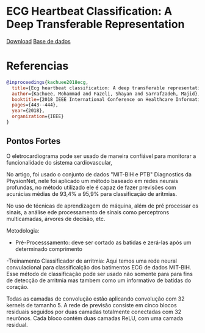 # ECG Heartbeat Classification: A Deep Transferable Representation

[Download](https://sci-hub.se/10.1109/ichi.2018.00092)
[Base de dados](https://www.physionet.org/content/ptbdb/1.0.0/)

# Referencias
```bibtex
@inproceedings{kachuee2018ecg,
  title={Ecg heartbeat classification: A deep transferable representation},
  author={Kachuee, Mohammad and Fazeli, Shayan and Sarrafzadeh, Majid},
  booktitle={2018 IEEE International Conference on Healthcare Informatics (ICHI)},
  pages={443--444},
  year={2018},
  organization={IEEE}
}
```

## Pontos Fortes

O eletrocardiograma pode ser usado de maneira confiável para monitorar a funcionalidade do sistema cardiovascular,

No artigo, foi usado o conjunto de dados "MIT-BIH e PTB" Diagnostics da PhysionNet, nele foi aplicado um método baseado em redes neurais profundas, no método utilizado ele é capaz de fazer previsões com acurácias médias de 93,4% a 95,9% para classificação de aritmias.

No uso de técnicas de aprendizagem de máquina, além de pré processar os sinais, a análise ede processamento de sinais como perceptrons multicamadas, árvores de decisão, etc.

Metodologia:
- Pré-Processsamento:
deve ser cortado as batidas e zerá-las após um determinado comprimento

-Treinamento Classificador de arritmia:
Aqui temos uma rede neural convulacional para classificalção dos batimentos ECG de dados MIT-BIH. Esse método de classificação pode ser usado não somente para para fins de detecção de arritmia mas tambem como um informativo de batidas do coração.

Todas as camadas de convolução estão aplicando convolução com 32 kernels de tamanho 5. A rede de previsão consiste em cinco blocos residuais seguidos por duas camadas totalmente conectadas com 32 neurônos. Cada bloco contém duas camadas ReLU, com uma camada residual.